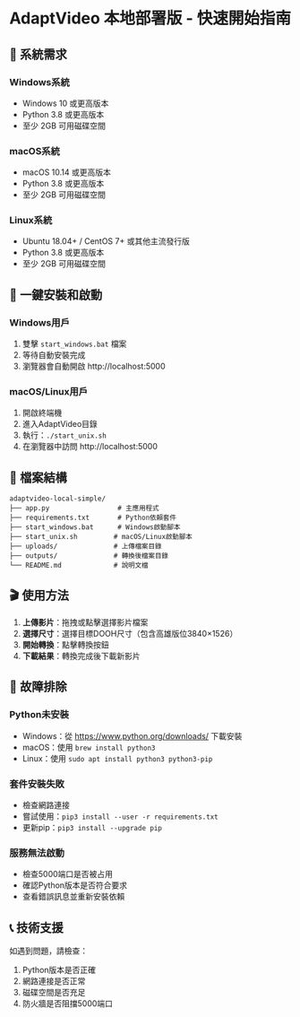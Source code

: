 # AdaptVideo 本地部署版 - 快速開始指南

## 🎯 系統需求

### Windows系統
- Windows 10 或更高版本
- Python 3.8 或更高版本
- 至少 2GB 可用磁碟空間

### macOS系統
- macOS 10.14 或更高版本
- Python 3.8 或更高版本
- 至少 2GB 可用磁碟空間

### Linux系統
- Ubuntu 18.04+ / CentOS 7+ 或其他主流發行版
- Python 3.8 或更高版本
- 至少 2GB 可用磁碟空間

## 🚀 一鍵安裝和啟動

### Windows用戶
1. 雙擊 `start_windows.bat` 檔案
2. 等待自動安裝完成
3. 瀏覽器會自動開啟 http://localhost:5000

### macOS/Linux用戶
1. 開啟終端機
2. 進入AdaptVideo目錄
3. 執行：`./start_unix.sh`
4. 在瀏覽器中訪問 http://localhost:5000

## 📁 檔案結構

```
adaptvideo-local-simple/
├── app.py                 # 主應用程式
├── requirements.txt       # Python依賴套件
├── start_windows.bat      # Windows啟動腳本
├── start_unix.sh         # macOS/Linux啟動腳本
├── uploads/              # 上傳檔案目錄
├── outputs/              # 轉換後檔案目錄
└── README.md             # 說明文檔
```

## 🎬 使用方法

1. **上傳影片**：拖拽或點擊選擇影片檔案
2. **選擇尺寸**：選擇目標DOOH尺寸（包含高雄版位3840×1526）
3. **開始轉換**：點擊轉換按鈕
4. **下載結果**：轉換完成後下載新影片

## 🔧 故障排除

### Python未安裝
- Windows：從 https://www.python.org/downloads/ 下載安裝
- macOS：使用 `brew install python3`
- Linux：使用 `sudo apt install python3 python3-pip`

### 套件安裝失敗
- 檢查網路連接
- 嘗試使用：`pip3 install --user -r requirements.txt`
- 更新pip：`pip3 install --upgrade pip`

### 服務無法啟動
- 檢查5000端口是否被占用
- 確認Python版本是否符合要求
- 查看錯誤訊息並重新安裝依賴

## 📞 技術支援

如遇到問題，請檢查：
1. Python版本是否正確
2. 網路連接是否正常
3. 磁碟空間是否充足
4. 防火牆是否阻擋5000端口

